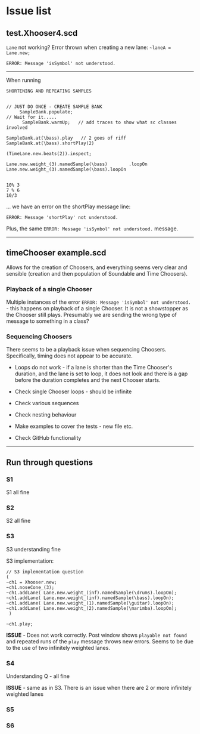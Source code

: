 # Issue list

## test.Xhooser4.scd

`Lane` not working? Error thrown when creating a new lane: `~laneA = Lane.new;`

`ERROR: Message 'isSymbol' not understood.`

-------

When running 

```
SHORTENING AND REPEATING SAMPLES


// JUST DO ONCE - CREATE SAMPLE BANK
     SampleBank.populate;
// Wait for it.....
      SampleBank.warmUp;   // add traces to show what sc classes involved

SampleBank.at(\bass).play   // 2 goes of riff
SampleBank.at(\bass).shortPlay(2)

(TimeLane.new.beats(2)).inspect;

Lane.new.weight_(3).namedSample(\bass)        .loopOn
Lane.new.weight_(3).namedSample(\bass).loopOn


10% 3
7 % 6
10/3
```

... we have an error on the shortPlay message line:

`ERROR: Message 'shortPlay' not understood.`

Plus, the same `ERROR: Message 'isSymbol' not understood.` message.

--------

## timeChooser example.scd

Allows for the creation of Choosers, and everything seems very clear and sensible (creation and then population of Soundable and Time Choosers).

### Playback of a single Chooser
Multiple instances of the error `ERROR: Message 'isSymbol' not understood.` - this happens on playback of a single Chooser. It is not a showstopper as the Chooser still plays. Presumably we are sending the wrong type of message to something in a class?


### Sequencing Choosers
There seems to be a playback issue when sequencing Choosers. Specifically, timing does not appear to be accurate.

- Loops do not work - if a lane is shorter than the Time Chooser's duration, and the lane is set to loop, it does not look and there is a gap before the duration completes and the next Chooser starts.

- Check single Chooser loops - should be infinite
- Check various sequences
- Check nesting behaviour
- Make examples to cover the tests - new file etc.
- Check GitHub functionality

--------

## Run through questions
### S1
S1 all fine

### S2
S2 all fine

### S3
S3 understanding fine

S3 implementation:

```
// S3 implementation question
(
~ch1 = Xhooser.new;
~ch1.noseCone_(3);
~ch1.addLane( Lane.new.weight_(inf).namedSample(\drums).loopOn);
~ch1.addLane( Lane.new.weight_(inf).namedSample(\bass).loopOn);
~ch1.addLane( Lane.new.weight_(1).namedSample(\guitar).loopOn);
~ch1.addLane( Lane.new.weight_(2).namedSample(\marimba).loopOn);
 )

~ch1.play;
```

**ISSUE** - Does not work correctly. Post window shows `playable not found` and repeated runs of the `play` message throws new errors. Seems to be due to the use of two infinitely weighted lanes.


### S4
Understanding Q - all fine

**ISSUE** - same as in S3. There is an issue when there are 2 or more infinitely weighted lanes



### S5





### S6

